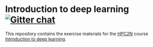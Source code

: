 # Introduction to deep learning [![Gitter chat](https://badges.gitter.im/csc_training/intro-to-dl.svg)](https://gitter.im/csc_training/intro-to-dl)

This repository contains the exercise materials for the [HPC2N](https://www.hpc2n.umu.se/) course [Introduction to deep learning](https://www.hpc2n.umu.se/events/courses/deep-learning-fall-2018).
